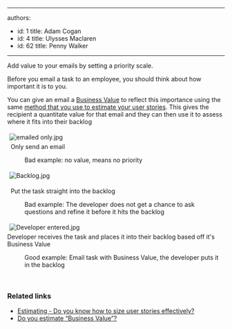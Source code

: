 

---
authors:
  - id: 1
    title: Adam Cogan
  - id: 4
    title: Ulysses Maclaren
  - id: 62
    title: Penny Walker
---




<span class='intro'> <p>​Add value to your emails by setting a priority scale.&#160;<br></p> </span>

<p>​​Before you email a task to an employee, you should think about how important it is to you. &#160;​<br></p><p>You can give an email a&#160;<a href="/_layouts/15/FIXUPREDIRECT.ASPX?WebId=3dfc0e07-e23a-4cbb-aac2-e778b71166a2&amp;TermSetId=07da3ddf-0924-4cd2-a6d4-a4809ae20160&amp;TermId=3a80775e-de03-4619-a9ac-3fbc97834f02">Business Value​</a>&#160;to reflect this importance&#160;using the same <a href="/_layouts/15/FIXUPREDIRECT.ASPX?WebId=3dfc0e07-e23a-4cbb-aac2-e778b71166a2&amp;TermSetId=07da3ddf-0924-4cd2-a6d4-a4809ae20160&amp;TermId=51296135-61d2-46bd-bee5-50f992199d99">method that you use to estimate your user stories​</a>. This gives&#160;the recipient a quantitate value for that email and they can then use it to&#160;assess where it fits into their backlog<br></p><p><img src="/PublishingImages/emailed%20only.jpg" alt="emailed only.jpg" style="margin&#58;5px;" /><br>&#160; Only send an email</p><dd class="ssw15-rteElement-FigureBad">​Bad example&#58;​ no value, means no priority<br></dd><p class="ssw15-rteElement-P">​​​<img src="/PublishingImages/Backlog.jpg" alt="Backlog.jpg" style="margin&#58;5px;" /></p><p class="ssw15-rteElement-P">​​​​ &#160;Put the task straight into the backlog<br></p><dd class="ssw15-rteElement-FigureBad"><span style="font-size&#58;0.9rem;">​Bad example&#58;&#160;</span><span style="font-size&#58;0.9rem;">​</span><span style="font-size&#58;0.9rem;">The developer does not get a chance to ask questions and refine it&#160;before it&#160;hits the backlog</span><br></dd><p class="ssw15-rteElement-P">​<img src="/SiteAssets/do-you-give-your-emails-a-business-value/Developer%20entered.jpg" alt="Developer entered.jpg" style="margin&#58;5px;" /><br>Developer receives the task and places it into their​ backlog based off it's Business Value<br></p><dd class="ssw15-rteElement-FigureGood">Good example&#58;&#160;Email task with Business Value, the developer puts it in the backlog<span style="color&#58;#333333;font-size&#58;13px;">​​​</span><br></dd><p class="ssw15-rteElement-P">​​<br></p><h3 class="ssw15-rteElement-H3">Related links<br></h3><p></p><ul><li><a href="/_layouts/15/FIXUPREDIRECT.ASPX?WebId=3dfc0e07-e23a-4cbb-aac2-e778b71166a2&amp;TermSetId=07da3ddf-0924-4cd2-a6d4-a4809ae20160&amp;TermId=51296135-61d2-46bd-bee5-50f992199d99">Estimating - Do you know how to size user stories effectively?</a><br></li><li><a href="/_layouts/15/FIXUPREDIRECT.ASPX?WebId=3dfc0e07-e23a-4cbb-aac2-e778b71166a2&amp;TermSetId=07da3ddf-0924-4cd2-a6d4-a4809ae20160&amp;TermId=3a80775e-de03-4619-a9ac-3fbc97834f02">Do you estimate “Business Value”?</a><br></li></ul><p>​<br></p>


